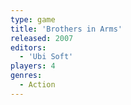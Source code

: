 ```yaml
---
type: game
title: 'Brothers in Arms'
released: 2007
editors: 
  - 'Ubi Soft'
players: 4
genres:
  - Action
---
```

